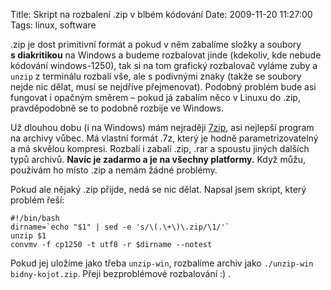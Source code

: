 Title: Skript na rozbalení .zip v blbém kódování
Date: 2009-11-20 11:27:00
Tags: linux, software

.zip je dost primitivní formát a pokud v něm zabalíme složky a
soubory **s diakritikou** na Windows a budeme rozbalovat jinde
(kdekoliv, kde nebude kódování windows-1250), tak si na tom
grafický rozbalovač vyláme zuby a `unzip` z terminálu rozbalí vše,
ale s podivnými znaky (takže se soubory nejde nic dělat, musí se
nejdříve přejmenovat). Podobný problém bude asi fungovat i opačným
směrem – pokud já zabalím něco v Linuxu do .zip, pravděpodobně se
to podobně rozbije ve Windows.

Už dlouhou dobu (i na Windows) mám nejraději
[7zip](http://www.7-zip.org/), asi nejlepší program na archivy
vůbec. Má vlastní formát .7z, který je hodně parametrizovatelný a
má skvělou kompresi. Rozbalí i zabalí .zip, .rar a spoustu jiných
dalších typů archivů.
**Navíc je zadarmo a je na všechny platformy.** Když můžu, používám
ho místo .zip a nemám žádné problémy.

Pokud ale nějaký .zip přijde, nedá se nic dělat. Napsal jsem
skript, který problém řeší:

    #!/bin/bash
    dirname=`echo "$1" | sed -e 's/\(.\+\)\.zip/\1/'`
    unzip $1
    convmv -f cp1250 -t utf8 -r $dirname --notest

Pokud jej uložíme jako třeba `unzip-win`, rozbalíme archiv jako
`./unzip-win bidny-kojot.zip`. Přeji bezproblémové rozbalování
:) .